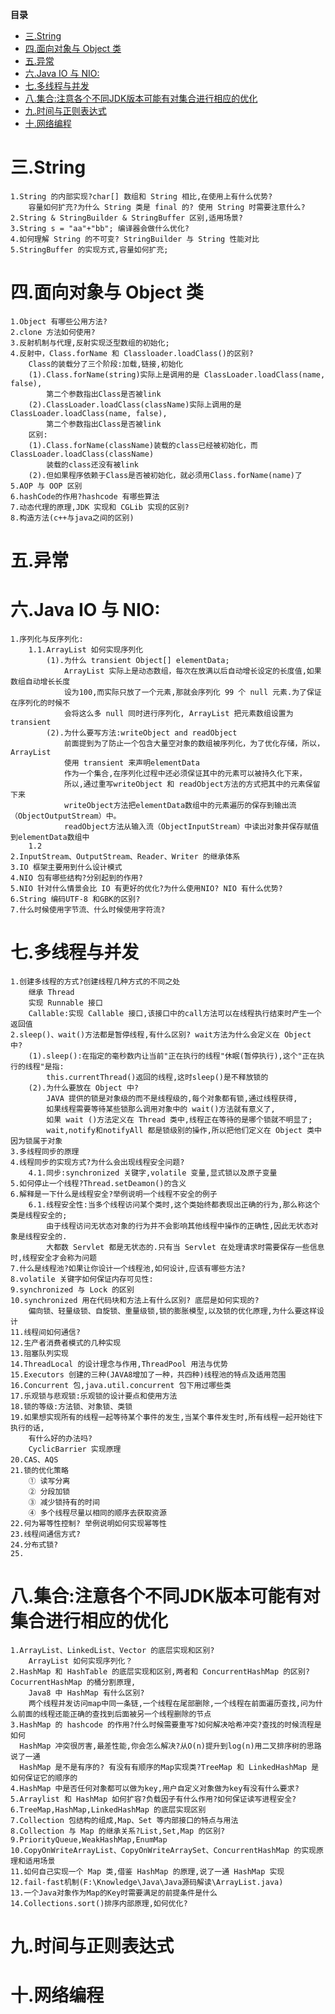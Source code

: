 <!-- START doctoc generated TOC please keep comment here to allow auto update -->
<!-- DON'T EDIT THIS SECTION, INSTEAD RE-RUN doctoc TO UPDATE -->
**目录**

- [三.String](#%E4%B8%89string)
- [四.面向对象与 Object 类](#%E5%9B%9B%E9%9D%A2%E5%90%91%E5%AF%B9%E8%B1%A1%E4%B8%8E-object-%E7%B1%BB)
- [五.异常](#%E4%BA%94%E5%BC%82%E5%B8%B8)
- [六.Java IO 与 NIO:](#%E5%85%ADjava-io-%E4%B8%8E-nio)
- [七.多线程与并发](#%E4%B8%83%E5%A4%9A%E7%BA%BF%E7%A8%8B%E4%B8%8E%E5%B9%B6%E5%8F%91)
- [八.集合:注意各个不同JDK版本可能有对集合进行相应的优化](#%E5%85%AB%E9%9B%86%E5%90%88%E6%B3%A8%E6%84%8F%E5%90%84%E4%B8%AA%E4%B8%8D%E5%90%8Cjdk%E7%89%88%E6%9C%AC%E5%8F%AF%E8%83%BD%E6%9C%89%E5%AF%B9%E9%9B%86%E5%90%88%E8%BF%9B%E8%A1%8C%E7%9B%B8%E5%BA%94%E7%9A%84%E4%BC%98%E5%8C%96)
- [九.时间与正则表达式](#%E4%B9%9D%E6%97%B6%E9%97%B4%E4%B8%8E%E6%AD%A3%E5%88%99%E8%A1%A8%E8%BE%BE%E5%BC%8F)
- [十.网络编程](#%E5%8D%81%E7%BD%91%E7%BB%9C%E7%BC%96%E7%A8%8B)

<!-- END doctoc generated TOC please keep comment here to allow auto update -->

# 三.String 
	1.String 的内部实现?char[] 数组和 String 相比,在使用上有什么优势? 
		容量如何扩充?为什么 String 类是 final 的? 使用 String 时需要注意什么?
	2.String & StringBuilder & StringBuffer 区别,适用场景?
	3.String s = "aa"+"bb"; 编译器会做什么优化?
	4.如何理解 String 的不可变? StringBuilder 与 String 性能对比
	5.StringBuffer 的实现方式,容量如何扩充;

# 四.面向对象与 Object 类
	1.Object 有哪些公用方法?
	2.clone 方法如何使用?
	3.反射机制与代理,反射实现泛型数组的初始化;
	4.反射中，Class.forName 和 Classloader.loadClass()的区别?
		Class的装载分了三个阶段:加载,链接,初始化
		(1).Class.forName(string)实际上是调用的是 ClassLoader.loadClass(name, false),
			第二个参数指出Class是否被link
		(2).ClassLoader.loadClass(className)实际上调用的是 ClassLoader.loadClass(name, false),
			第二个参数指出Class是否被link
		区别:
		(1).Class.forName(className)装载的class已经被初始化，而ClassLoader.loadClass(className)
			装载的class还没有被link
		(2).但如果程序依赖于Class是否被初始化，就必须用Class.forName(name)了
	5.AOP 与 OOP 区别
	6.hashCode的作用?hashcode 有哪些算法
	7.动态代理的原理,JDK 实现和 CGLib 实现的区别?
	8.构造方法(c++与java之间的区别)
# 五.异常

# 六.Java IO 与 NIO:
	1.序列化与反序列化:
		1.1.ArrayList 如何实现序列化
			(1).为什么 transient Object[] elementData;
				ArrayList 实际上是动态数组，每次在放满以后自动增长设定的长度值,如果数组自动增长长度
				设为100,而实际只放了一个元素,那就会序列化 99 个 null 元素.为了保证在序列化的时候不
				会将这么多 null 同时进行序列化,	ArrayList 把元素数组设置为 transient
			(2).为什么要写方法:writeObject and readObject
				前面提到为了防止一个包含大量空对象的数组被序列化，为了优化存储，所以，ArrayList 
				使用 transient 来声明elementData
				作为一个集合,在序列化过程中还必须保证其中的元素可以被持久化下来，
				所以,通过重写writeObject 和 readObject方法的方式把其中的元素保留下来
				writeObject方法把elementData数组中的元素遍历的保存到输出流（ObjectOutputStream）中。
				readObject方法从输入流（ObjectInputStream）中读出对象并保存赋值到elementData数组中
		1.2
	2.InputStream、OutputStream、Reader、Writer 的继承体系
	3.IO 框架主要用到什么设计模式
	4.NIO 包有哪些结构?分别起到的作用?
	5.NIO 针对什么情景会比 IO 有更好的优化?为什么使用NIO? NIO 有什么优势?
	6.String 编码UTF-8 和GBK的区别?
	7.什么时候使用字节流、什么时候使用字符流?
# 七.多线程与并发
	1.创建多线程的方式?创建线程几种方式的不同之处
		继承 Thread
		实现 Runnable 接口
		Callable:实现 Callable 接口,该接口中的call方法可以在线程执行结束时产生一个返回值
	2.sleep()、wait()方法都是暂停线程,有什么区别? wait方法为什么会定义在 Object 中?
		(1).sleep():在指定的毫秒数内让当前"正在执行的线程"休眠(暂停执行),这个"正在执行的线程"是指:
			this.currentThread()返回的线程,这时sleep()是不释放锁的
		(2).为什么要放在 Object 中?
			JAVA 提供的锁是对象级的而不是线程级的,每个对象都有锁,通过线程获得,
			如果线程需要等待某些锁那么调用对象中的 wait()方法就有意义了,
			如果 wait ()方法定义在 Thread 类中,线程正在等待的是哪个锁就不明显了;
			wait,notify和notifyAll 都是锁级别的操作,所以把他们定义在 Object 类中因为锁属于对象
	3.多线程同步的原理
	4.线程同步的实现方式?为什么会出现线程安全问题?
		4.1.同步:synchronized 关键字,volatile 变量,显式锁以及原子变量
	5.如何停止一个线程?Thread.setDeamon()的含义
	6.解释是一下什么是线程安全?举例说明一个线程不安全的例子
		6.1.线程安全性:当多个线程访问某个类时,这个类始终都表现出正确的行为,那么称这个类是线程安全的;
			由于线程访问无状态对象的行为并不会影响其他线程中操作的正确性,因此无状态对象是线程安全的.
			大都数 Servlet 都是无状态的.只有当 Servlet 在处理请求时需要保存一些信息时,线程安全才会称为问题
	7.什么是线程池?如果让你设计一个线程池,如何设计,应该有哪些方法?
	8.volatile 关键字如何保证内存可见性:
	9.synchronized 与 Lock 的区别
	10.synchronized 用在代码块和方法上有什么区别? 底层是如何实现的?
		偏向锁、轻量级锁、自旋锁、重量级锁,锁的膨胀模型,以及锁的优化原理,为什么要这样设计
	11.线程间如何通信?
	12.生产者消费者模式的几种实现
	13.阻塞队列实现
	14.ThreadLocal 的设计理念与作用,ThreadPool 用法与优势
	15.Executors 创建的三种(JAVA8增加了一种，共四种)线程池的特点及适用范围
	16.Concurrent 包,java.util.concurrent 包下用过哪些类
	17.乐观锁与悲观锁:乐观锁的设计要点和使用方法
	18.锁的等级:方法锁、对象锁、类锁	
	19.如果想实现所有的线程一起等待某个事件的发生,当某个事件发生时,所有线程一起开始往下执行的话,
		有什么好的办法吗?
		CyclicBarrier 实现原理
	20.CAS、AQS
	21.锁的优化策略
		① 读写分离
		② 分段加锁
		③ 减少锁持有的时间
		④ 多个线程尽量以相同的顺序去获取资源 
	22.何为幂等性控制? 举例说明如何实现幂等性
	23.线程间通信方式?
	24.分布式锁?
	25.
# 八.集合:注意各个不同JDK版本可能有对集合进行相应的优化
	1.ArrayList、LinkedList、Vector 的底层实现和区别?
		ArrayList 如何实现序列化？
	2.HashMap 和 HashTable 的底层实现和区别,两者和 ConcurrentHashMap 的区别?CocurrentHashMap 的桶分割原理,
		Java8 中 HashMap 有什么区别?
		两个线程并发访问map中同一条链,一个线程在尾部删除,一个线程在前面遍历查找,问为什么前面的线程还能正确的查找到后面被另一个线程删除的节点
	3.HashMap 的 hashcode 的作用?什么时候需要重写?如何解决哈希冲突?查找的时候流程是如何
	  HashMap 冲突很厉害,最差性能,你会怎么解决?从O(n)提升到log(n)用二叉排序树的思路说了一通
	  HashMap 是不是有序的? 有没有有顺序的Map实现类?TreeMap 和 LinkedHashMap 是如何保证它的顺序的
	4.HashMap 中是否任何对象都可以做为key,用户自定义对象做为key有没有什么要求?
	5.Arraylist 和 HashMap 如何扩容?负载因子有什么作用?如何保证读写进程安全?
	6.TreeMap,HashMap,LinkedHashMap 的底层实现区别
	7.Collection 包结构的组成,Map、Set 等内部接口的特点与用法
	8.Collection 与 Map 的继承关系?List,Set,Map 的区别?
	9.PriorityQueue,WeakHashMap,EnumMap
	10.CopyOnWriteArrayList、CopyOnWriteArraySet、ConcurrentHashMap 的实现原理和适用场景
	11.如何自己实现一个 Map 类,借鉴 HashMap 的原理,说了一通 HashMap 实现
	12.fail-fast机制(F:\Knowledge\Java\Java源码解读\ArrayList.java)
	13.一个Java对象作为Map的Key时需要满足的前提条件是什么
	14.Collections.sort()排序内部原理,如何优化?

# 九.时间与正则表达式

# 十.网络编程